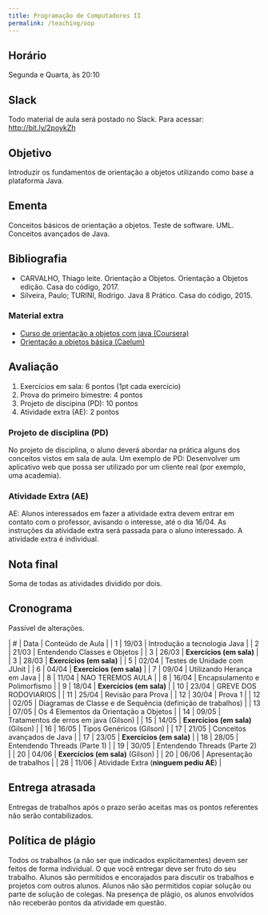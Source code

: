 ```yaml
---
title: Programação de Computadores II
permalink: /teaching/oop
---
```


## Horário

Segunda e Quarta, às 20:10

## Slack

Todo material de aula será postado no Slack. Para acessar: http://bit.ly/2poykZh

## Objetivo

Introduzir os fundamentos de orientação a objetos utilizando como base a plataforma Java.


## Ementa

Conceitos básicos de orientação a objetos. Teste de software. UML. Conceitos avançados de Java.


## Bibliografia

- CARVALHO, Thiago leite. Orientação a Objetos. Orientação a Objetos edição. Casa do código, 2017.
- Silveira, Paulo; TURINI, Rodrigo. Java 8 Prático. Casa do código, 2015.

### Material extra

- [Curso de orientação a objetos com java (Coursera)](https://www.coursera.org/learn/orientacao-a-objetos-com-java)
- [Orientação a objetos básica (Caelum)](https://www.caelum.com.br/apostila-java-orientacao-objetos/orientacao-a-objetos-basica/)

## Avaliação

1. Exercícios em sala: 6 pontos (1pt cada exercício)
2. Prova do primeiro bimestre: 4 pontos
3. Projeto de discipina (PD): 10 pontos
4. Atividade extra (AE): 2 pontos

### Projeto de disciplina (PD)

No projeto de disciplina, o aluno deverá abordar na prática alguns dos conceitos vistos em sala de aula. Um exemplo de PD: Desenvolver um aplicativo web que possa ser utilizado por um cliente real (por exemplo, uma academia).

### Atividade Extra (AE)

AE: Alunos interessados em fazer a atividade extra devem entrar em contato com o professor, avisando o interesse, até o dia 16/04. As instruções da atividade extra será passada para o aluno interessado. A atividade extra é individual.

## Nota final

Soma de todas as atividades dividido por dois.

## Cronograma

Passível de alterações.

| # | Data  | Conteúdo de Aula                        |
| 1 | 19/03 | Introdução a tecnologia Java            |
| 2 | 21/03 | Entendendo Classes e Objetos            |
| 3 | 26/03 | **Exercícios (em sala)**                |
| 3 | 28/03 | **Exercícios (em sala)**                |
| 5 | 02/04 | Testes de Unidade com JUnit             |
| 6 | 04/04 | **Exercícios (em sala)**                |
| 7 | 09/04 | Utilizando Herança em Java              |
| 8 | 11/04 | NAO TEREMOS AULA                        |
| 8 | 16/04 | Encapsulamento e Polimorfismo           |
| 9 | 18/04 | **Exercícios (em sala)**                |
| 10 | 23/04 | GREVE DOS RODOVIARIOS                  |
| 11 | 25/04 | Revisão para Prova                     |
| 12 | 30/04 | Prova 1                                |
| 12 | 02/05 | Diagramas de Classe e de Sequência (definição de trabalhos)     |
| 13 | 07/05 | Os 4 Elementos da Orientação a Objetos |
| 14 | 09/05 | Tratamentos de erros em java (Gilson)  |
| 15 | 14/05 | **Exercícios (em sala)** (Gilson)      |
| 16 | 16/05 | Tipos Genéricos (Gilson)               |
| 17 | 21/05 | Conceitos avançados de Java            |
| 17 | 23/05 | **Exercícios (em sala)**               |
| 18 | 28/05 | Entendendo Threads (Parte 1)           |
| 19 | 30/05 | Entendendo Threads (Parte 2)           |
| 20 | 04/06 | **Exercícios (em sala)**  (Gilson)     |
| 20 | 06/06 | Apresentação de trabalhos              |
| 28 | 11/06 | Atividade Extra (**ninguem pediu AE**) |


## Entrega atrasada

Entregas de trabalhos após o prazo serão aceitas mas os pontos referentes não serão contabilizados.

## Política de plágio

Todos os trabalhos (a não ser que indicados explicitamentes) devem ser feitos de forma individual. O que você entregar deve ser fruto do seu trabalho. Alunos são permitidos e encorajados para discutir os trabalhos e projetos com outros alunos. Alunos não são permitidos copiar solução ou parte de solução de colegas. Na presença de plágio, os alunos envolvidos não receberão pontos da atividade em questão.
